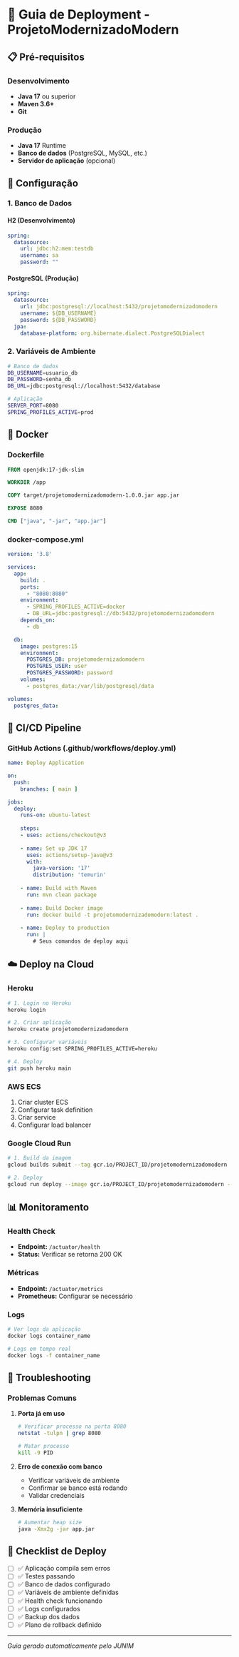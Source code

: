 # 🚀 Guia de Deployment - ProjetoModernizadoModern

## 📋 Pré-requisitos

### Desenvolvimento
- **Java 17** ou superior
- **Maven 3.6+**
- **Git**

### Produção
- **Java 17** Runtime
- **Banco de dados** (PostgreSQL, MySQL, etc.)
- **Servidor de aplicação** (opcional)

## 🔧 Configuração

### 1. Banco de Dados

#### H2 (Desenvolvimento)
```yaml
spring:
  datasource:
    url: jdbc:h2:mem:testdb
    username: sa
    password: ""
```

#### PostgreSQL (Produção)
```yaml
spring:
  datasource:
    url: jdbc:postgresql://localhost:5432/projetomodernizadomodern
    username: ${DB_USERNAME}
    password: ${DB_PASSWORD}
  jpa:
    database-platform: org.hibernate.dialect.PostgreSQLDialect
```

### 2. Variáveis de Ambiente

```bash
# Banco de dados
DB_USERNAME=usuario_db
DB_PASSWORD=senha_db
DB_URL=jdbc:postgresql://localhost:5432/database

# Aplicação
SERVER_PORT=8080
SPRING_PROFILES_ACTIVE=prod
```

## 🐳 Docker

### Dockerfile
```dockerfile
FROM openjdk:17-jdk-slim

WORKDIR /app

COPY target/projetomodernizadomodern-1.0.0.jar app.jar

EXPOSE 8080

CMD ["java", "-jar", "app.jar"]
```

### docker-compose.yml
```yaml
version: '3.8'

services:
  app:
    build: .
    ports:
      - "8080:8080"
    environment:
      - SPRING_PROFILES_ACTIVE=docker
      - DB_URL=jdbc:postgresql://db:5432/projetomodernizadomodern
    depends_on:
      - db

  db:
    image: postgres:15
    environment:
      POSTGRES_DB: projetomodernizadomodern
      POSTGRES_USER: user
      POSTGRES_PASSWORD: password
    volumes:
      - postgres_data:/var/lib/postgresql/data

volumes:
  postgres_data:
```

## 🔄 CI/CD Pipeline

### GitHub Actions (.github/workflows/deploy.yml)
```yaml
name: Deploy Application

on:
  push:
    branches: [ main ]

jobs:
  deploy:
    runs-on: ubuntu-latest
    
    steps:
    - uses: actions/checkout@v3
    
    - name: Set up JDK 17
      uses: actions/setup-java@v3
      with:
        java-version: '17'
        distribution: 'temurin'
    
    - name: Build with Maven
      run: mvn clean package
    
    - name: Build Docker image
      run: docker build -t projetomodernizadomodern:latest .
    
    - name: Deploy to production
      run: |
        # Seus comandos de deploy aqui
```

## ☁️ Deploy na Cloud

### Heroku
```bash
# 1. Login no Heroku
heroku login

# 2. Criar aplicação
heroku create projetomodernizadomodern

# 3. Configurar variáveis
heroku config:set SPRING_PROFILES_ACTIVE=heroku

# 4. Deploy
git push heroku main
```

### AWS ECS
1. Criar cluster ECS
2. Configurar task definition
3. Criar service
4. Configurar load balancer

### Google Cloud Run
```bash
# 1. Build da imagem
gcloud builds submit --tag gcr.io/PROJECT_ID/projetomodernizadomodern

# 2. Deploy
gcloud run deploy --image gcr.io/PROJECT_ID/projetomodernizadomodern --platform managed
```

## 📊 Monitoramento

### Health Check
- **Endpoint:** `/actuator/health`
- **Status:** Verificar se retorna 200 OK

### Métricas
- **Endpoint:** `/actuator/metrics`
- **Prometheus:** Configurar se necessário

### Logs
```bash
# Ver logs da aplicação
docker logs container_name

# Logs em tempo real
docker logs -f container_name
```

## 🔧 Troubleshooting

### Problemas Comuns

1. **Porta já em uso**
   ```bash
   # Verificar processo na porta 8080
   netstat -tulpn | grep 8080
   
   # Matar processo
   kill -9 PID
   ```

2. **Erro de conexão com banco**
   - Verificar variáveis de ambiente
   - Confirmar se banco está rodando
   - Validar credenciais

3. **Memória insuficiente**
   ```bash
   # Aumentar heap size
   java -Xmx2g -jar app.jar
   ```

## 📝 Checklist de Deploy

- [ ] ✅ Aplicação compila sem erros
- [ ] ✅ Testes passando
- [ ] ✅ Banco de dados configurado
- [ ] ✅ Variáveis de ambiente definidas
- [ ] ✅ Health check funcionando
- [ ] ✅ Logs configurados
- [ ] ✅ Backup dos dados
- [ ] ✅ Plano de rollback definido

---
*Guia gerado automaticamente pelo JUNIM*
